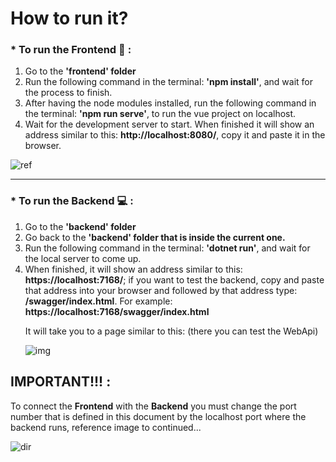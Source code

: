 <h1>How to run it?</h1>

<h3>
 * To run the Frontend 🎨 :
</h3>

<ol>
  <li>Go to the <b>'frontend' folder</b></li>
   <li>Run the following command in the terminal: <b>'npm install'</b>, and wait for the process to finish.</li>
     <li>After having the node modules installed, run the following command in the terminal: <b>'npm run serve'</b>, to run the vue project on localhost. </li>
        <li>Wait for the development server to start. When finished it will show an address similar to this: <b>http://localhost:8080/</b>, copy it and paste it in the browser.</li>
</ol>

![ref](https://user-images.githubusercontent.com/77954884/147166488-75f22a0a-6f72-43f6-bef5-fd9d5edb0e9c.png)

<hr/>

<h3>
 * To run the Backend 💻 :
</h3>

<ol>
    <li>Go to the <b>'backend' folder</b></li>
      <li>Go back to the <b>'backend' folder that is inside the current one. </b></li>
       <li>Run the following command in the terminal: <b>'dotnet run'</b>, and wait for the local server to come up.</li>
      <li>When finished, it will show an address similar to this: <b>https://localhost:7168/</b>; if you want to test the backend, copy and paste that address into your browser and followed by that address type: <b>/swagger/index.html</b>. For example: <b>https://localhost:7168/swagger/index.html</b> <br/>
        <p>It will take you to a page similar to this: (there you can test the WebApi)</p>
<img src='https://user-images.githubusercontent.com/77954884/147166953-fc8d5aa2-5944-4f4b-b217-449832d3797f.png' alt='img' />
  </li>
</ol>

<h2>IMPORTANT!!! :</h2>
<div>
   <p>To connect the <b>Frontend</b> with the <b>Backend</b> you must change the port number that is defined in this document by the localhost port where the backend runs, reference image to continued...</p>
  
  ![dir](https://user-images.githubusercontent.com/77954884/147167700-de70101a-a44f-412a-a1bc-17b95f6160c3.png)

</div>
